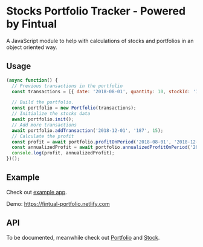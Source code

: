 # Stocks Portfolio Tracker - Powered by Fintual

A JavaScript module to help with calculations of stocks and portfolios in an object oriented way.

## Usage

```js
(async function() {
  // Previous transactions in the portfolio
  const transactions = [{ date: '2018-08-01', quantity: 10, stockId: '187' }];

  // Build the portfolio.
  const portfolio = new Portfolio(transactions);
  // Initialize the stocks data
  await portfolio.init();
  // Add more transactions
  await portfolio.addTransaction('2018-12-01', '187', 15);
  // Calculate the profit
  const profit = await portfolio.profitOnPeriod('2018-08-01', '2018-12-01');
  const annualizedProfit = await portfolio.annualizedProfitOnPeriod('2018-08-01', '2018-12-01');
  console.log(profit, annualizedProfit);
})();
```

## Example
Check out [example app](/example_app).

Demo: https://fintual-portfolio.netlify.com

## API

To be documented, meanwhile check out [Portfolio](/src/Portfolio.js) and [Stock](/src/Stock.js).
